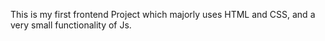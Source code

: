 This is my first frontend Project which majorly uses HTML and CSS, and a very small functionality of Js.

